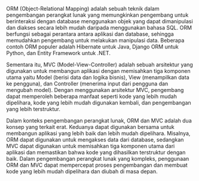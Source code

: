 ORM (Object-Relational Mapping) adalah sebuah teknik dalam pengembangan perangkat lunak yang memungkinkan pengembang untuk berinteraksi dengan database menggunakan objek yang dapat dimanipulasi dan diakses secara lebih mudah daripada menggunakan bahasa SQL. ORM berfungsi sebagai perantara antara aplikasi dan database, sehingga memudahkan pengembang untuk melakukan manipulasi data. Beberapa contoh ORM populer adalah Hibernate untuk Java, Django ORM untuk Python, dan Entity Framework untuk .NET.

Sementara itu, MVC (Model-View-Controller) adalah sebuah arsitektur yang digunakan untuk membangun aplikasi dengan memisahkan tiga komponen utama yaitu Model (berisi data dan logika bisnis), View (menampilkan data ke pengguna), dan Controller (menerima input dari pengguna dan mengubah model). Dengan menggunakan arsitektur MVC, pengembang dapat memperoleh beberapa manfaat seperti kode yang lebih mudah dipelihara, kode yang lebih mudah digunakan kembali, dan pengembangan yang lebih terstruktur.

Dalam konteks pengembangan perangkat lunak, ORM dan MVC adalah dua konsep yang terkait erat. Keduanya dapat digunakan bersama untuk membangun aplikasi yang lebih baik dan lebih mudah dipelihara. Misalnya, ORM dapat digunakan untuk mengakses data dari database, sedangkan MVC dapat digunakan untuk memisahkan tiga komponen utama dari aplikasi dan memastikan bahwa kode yang dihasilkan terstruktur dengan baik. Dalam pengembangan perangkat lunak yang kompleks, penggunaan ORM dan MVC dapat mempercepat proses pengembangan dan membuat kode yang lebih mudah dipelihara dan diubah di masa depan.